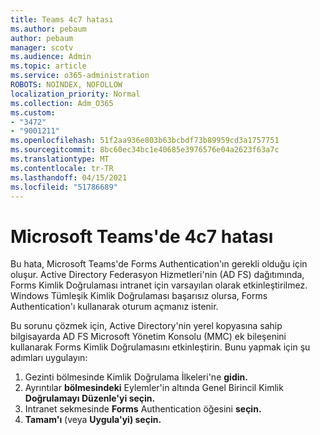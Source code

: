 ```yaml
---
title: Teams 4c7 hatası
ms.author: pebaum
author: pebaum
manager: scotv
ms.audience: Admin
ms.topic: article
ms.service: o365-administration
ROBOTS: NOINDEX, NOFOLLOW
localization_priority: Normal
ms.collection: Adm_O365
ms.custom:
- "3472"
- "9001211"
ms.openlocfilehash: 51f2aa936e803b63bcbdf73b89959cd3a1757751
ms.sourcegitcommit: 8bc60ec34bc1e40685e3976576e04a2623f63a7c
ms.translationtype: MT
ms.contentlocale: tr-TR
ms.lasthandoff: 04/15/2021
ms.locfileid: "51786689"
---
```

# <a name="4c7-error-in-microsoft-teams"></a>Microsoft Teams'de 4c7 hatası

Bu hata, Microsoft Teams'de Forms Authentication'ın gerekli olduğu için oluşur. Active Directory Federasyon Hizmetleri'nin (AD FS) dağıtımında, Forms Kimlik Doğrulaması intranet için varsayılan olarak etkinleştirilmez. Windows Tümleşik Kimlik Doğrulaması başarısız olursa, Forms Authentication'ı kullanarak oturum açmanız istenir.

Bu sorunu çözmek için, Active Directory'nin yerel kopyasına sahip bilgisayarda AD FS Microsoft Yönetim Konsolu (MMC) ek bileşenini kullanarak Forms Kimlik Doğrulamasını etkinleştirin. Bunu yapmak için şu adımları uygulayın: 

1. Gezinti bölmesinde Kimlik Doğrulama İlkeleri'ne **gidin.**
2. Ayrıntılar **bölmesindeki** Eylemler'in altında Genel Birincil Kimlik **Doğrulamayı Düzenle'yi seçin.**
3. Intranet sekmesinde **Forms** Authentication öğesini **seçin.**
4. **Tamam'ı** (veya **Uygula'yi) seçin.**
